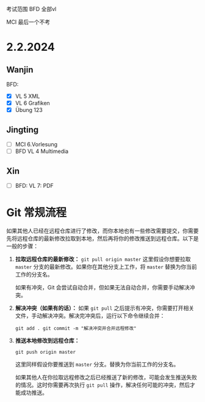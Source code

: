 考试范围
BFD 全部vl

MCI 最后一个不考

# 2.2.2024

## Wanjin
BFD: 
- [x] VL 5 XML
- [x] VL 6 Grafiken
- [x] Übung 123

## Jingting
- [ ] MCI 6.Vorlesung
- [ ] BFD VL 4 Multimedia

## Xin
- [ ] BFD: VL 7: PDF

# Git 常规流程
如果其他人已经在远程仓库进行了修改，而你本地也有一些修改需要提交，你需要先将远程仓库的最新修改拉取到本地，然后再将你的修改推送到远程仓库。以下是一般的步骤：
1. **拉取远程仓库的最新修改：**
    `git pull origin master`
    这里假设你想要拉取 `master` 分支的最新修改。如果你在其他分支上工作，将 `master` 替换为你当前工作的分支名。
    
    如果有冲突，Git 会尝试自动合并，但如果无法自动合并，你需要手动解决冲突。
    
2. **解决冲突（如果有的话）：** 如果 `git pull` 之后提示有冲突，你需要打开相关文件，手动解决冲突。解决完冲突后，运行以下命令继续合并：
    
    `git add . git commit -m "解决冲突并合并远程修改"`
    
3. **推送本地修改到远程仓库：**
    
    `git push origin master`
    
    这里同样假设你要推送到 `master` 分支。替换为你当前工作的分支名。
    
    如果其他人在你拉取远程修改之后已经推送了新的修改，可能会发生推送失败的情况。这时你需要再次执行 `git pull` 操作，解决任何可能的冲突，然后才能成功推送。
